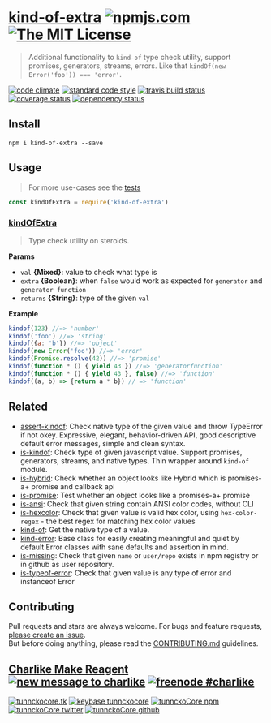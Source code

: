 # [kind-of-extra][author-www-url] [![npmjs.com][npmjs-img]][npmjs-url] [![The MIT License][license-img]][license-url] 

> Additional functionality to `kind-of` type check utility, support promises, generators, streams, errors. Like that `kindOf(new Error('foo')) === 'error'`.

[![code climate][codeclimate-img]][codeclimate-url] [![standard code style][standard-img]][standard-url] [![travis build status][travis-img]][travis-url] [![coverage status][coveralls-img]][coveralls-url] [![dependency status][david-img]][david-url]


## Install
```
npm i kind-of-extra --save
```


## Usage
> For more use-cases see the [tests](./test.js)

```js
const kindOfExtra = require('kind-of-extra')
```

### [kindOfExtra](index.js#L38)
> Type check utility on steroids.

**Params**

* `val` **{Mixed}**: value to check what type is    
* `extra` **{Boolean}**: when `false` would work as expected for `generator` and `generator function`    
* `returns` **{String}**: type of the given `val`  

**Example**

```js
kindof(123) //=> 'number'
kindof('foo') //=> 'string'
kindof({a: 'b'}) //=> 'object'
kindof(new Error('foo')) //=> 'error'
kindof(Promise.resolve(42)) //=> 'promise'
kindof(function * () { yield 43 }) //=> 'generatorfunction'
kindof(function * () { yield 43 }, false) //=> 'function'
kindof((a, b) => {return a * b}) // => 'function'
```


## Related
- [assert-kindof](https://github.com/tunnckoCore/assert-kindof): Check native type of the given value and throw TypeError if not okey. Expressive, elegant, behavior-driven API, good descriptive default error messages, simple and clean syntax.
- [is-kindof](https://github.com/tunnckocore/is-kindof): Check type of given javascript value. Support promises, generators, streams, and native types. Thin wrapper around `kind-of` module.
- [is-hybrid](https://github.com/hybridables/is-hybrid): Check whether an object looks like Hybrid which is promises-a+ promise and callback api
- [is-promise](https://github.com/then/is-promise): Test whether an object looks like a promises-a+ promise
- [is-ansi](https://github.com/tunnckocore/is-ansi): Check that given string contain ANSI color codes, without CLI
- [is-hexcolor](https://github.com/tunnckocore/is-hexcolor): Check that given value is valid hex color, using `hex-color-regex` - the best regex for matching hex color values
- [kind-of](https://github.com/jonschlinkert/kind-of): Get the native type of a value.
- [kind-error](https://github.com/tunnckocore/kind-error): Base class for easily creating meaningful and quiet by default Error classes with sane defaults and assertion in mind.
- [is-missing](https://github.com/tunnckocore/is-missing): Check that given `name` or `user/repo` exists in npm registry or in github as user repository.
- [is-typeof-error](https://github.com/tunnckocore/is-typeof-error): Check that given value is any type of error and instanceof Error


## Contributing
Pull requests and stars are always welcome. For bugs and feature requests, [please create an issue](https://github.com/tunnckoCore/kind-of-extra/issues/new).  
But before doing anything, please read the [CONTRIBUTING.md](./CONTRIBUTING.md) guidelines.


## [Charlike Make Reagent](http://j.mp/1stW47C) [![new message to charlike][new-message-img]][new-message-url] [![freenode #charlike][freenode-img]][freenode-url]

[![tunnckocore.tk][author-www-img]][author-www-url] [![keybase tunnckocore][keybase-img]][keybase-url] [![tunnckoCore npm][author-npm-img]][author-npm-url] [![tunnckoCore twitter][author-twitter-img]][author-twitter-url] [![tunnckoCore github][author-github-img]][author-github-url]


[npmjs-url]: https://www.npmjs.com/package/kind-of-extra
[npmjs-img]: https://img.shields.io/npm/v/kind-of-extra.svg?label=kind-of-extra

[license-url]: https://github.com/tunnckoCore/kind-of-extra/blob/master/LICENSE
[license-img]: https://img.shields.io/badge/license-MIT-blue.svg


[codeclimate-url]: https://codeclimate.com/github/tunnckoCore/kind-of-extra
[codeclimate-img]: https://img.shields.io/codeclimate/github/tunnckoCore/kind-of-extra.svg

[travis-url]: https://travis-ci.org/tunnckoCore/kind-of-extra
[travis-img]: https://img.shields.io/travis/tunnckoCore/kind-of-extra.svg

[coveralls-url]: https://coveralls.io/r/tunnckoCore/kind-of-extra
[coveralls-img]: https://img.shields.io/coveralls/tunnckoCore/kind-of-extra.svg

[david-url]: https://david-dm.org/tunnckoCore/kind-of-extra
[david-img]: https://img.shields.io/david/tunnckoCore/kind-of-extra.svg

[standard-url]: https://github.com/feross/standard
[standard-img]: https://img.shields.io/badge/code%20style-standard-brightgreen.svg


[author-www-url]: http://www.tunnckocore.tk
[author-www-img]: https://img.shields.io/badge/www-tunnckocore.tk-fe7d37.svg

[keybase-url]: https://keybase.io/tunnckocore
[keybase-img]: https://img.shields.io/badge/keybase-tunnckocore-8a7967.svg

[author-npm-url]: https://www.npmjs.com/~tunnckocore
[author-npm-img]: https://img.shields.io/badge/npm-~tunnckocore-cb3837.svg

[author-twitter-url]: https://twitter.com/tunnckoCore
[author-twitter-img]: https://img.shields.io/badge/twitter-@tunnckoCore-55acee.svg

[author-github-url]: https://github.com/tunnckoCore
[author-github-img]: https://img.shields.io/badge/github-@tunnckoCore-4183c4.svg

[freenode-url]: http://webchat.freenode.net/?channels=charlike
[freenode-img]: https://img.shields.io/badge/freenode-%23charlike-5654a4.svg

[new-message-url]: https://github.com/tunnckoCore/ama
[new-message-img]: https://img.shields.io/badge/ask%20me-anything-green.svg